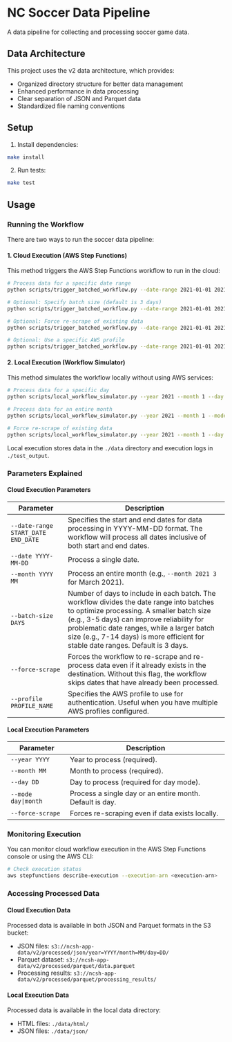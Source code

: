 # NC Soccer Data Pipeline

A data pipeline for collecting and processing soccer game data.

## Data Architecture

This project uses the v2 data architecture, which provides:

- Organized directory structure for better data management
- Enhanced performance in data processing
- Clear separation of JSON and Parquet data
- Standardized file naming conventions

## Setup

1. Install dependencies:
```bash
make install
```

2. Run tests:
```bash
make test
```

## Usage

### Running the Workflow

There are two ways to run the soccer data pipeline:

#### 1. Cloud Execution (AWS Step Functions)

This method triggers the AWS Step Functions workflow to run in the cloud:

```bash
# Process data for a specific date range
python scripts/trigger_batched_workflow.py --date-range 2021-01-01 2021-12-31

# Optional: Specify batch size (default is 3 days)
python scripts/trigger_batched_workflow.py --date-range 2021-01-01 2021-12-31 --batch-size 10

# Optional: Force re-scrape of existing data
python scripts/trigger_batched_workflow.py --date-range 2021-01-01 2021-12-31 --force-scrape

# Optional: Use a specific AWS profile
python scripts/trigger_batched_workflow.py --date-range 2021-01-01 2021-12-31 --profile your-profile-name
```

#### 2. Local Execution (Workflow Simulator)

This method simulates the workflow locally without using AWS services:

```bash
# Process data for a specific day
python scripts/local_workflow_simulator.py --year 2021 --month 1 --day 15 --mode day

# Process data for an entire month
python scripts/local_workflow_simulator.py --year 2021 --month 1 --mode month

# Force re-scrape of existing data
python scripts/local_workflow_simulator.py --year 2021 --month 1 --day 15 --force-scrape
```

Local execution stores data in the `./data` directory and execution logs in `./test_output`.

### Parameters Explained

#### Cloud Execution Parameters

| Parameter | Description |
| --------- | ----------- |
| `--date-range START_DATE END_DATE` | Specifies the start and end dates for data processing in YYYY-MM-DD format. The workflow will process all dates inclusive of both start and end dates. |
| `--date YYYY-MM-DD` | Process a single date. |
| `--month YYYY MM` | Process an entire month (e.g., `--month 2021 3` for March 2021). |
| `--batch-size DAYS` | Number of days to include in each batch. The workflow divides the date range into batches to optimize processing. A smaller batch size (e.g., 3-5 days) can improve reliability for problematic date ranges, while a larger batch size (e.g., 7-14 days) is more efficient for stable date ranges. Default is 3 days. |
| `--force-scrape` | Forces the workflow to re-scrape and re-process data even if it already exists in the destination. Without this flag, the workflow skips dates that have already been processed. |
| `--profile PROFILE_NAME` | Specifies the AWS profile to use for authentication. Useful when you have multiple AWS profiles configured. |

#### Local Execution Parameters

| Parameter | Description |
| --------- | ----------- |
| `--year YYYY` | Year to process (required). |
| `--month MM` | Month to process (required). |
| `--day DD` | Day to process (required for day mode). |
| `--mode day\|month` | Process a single day or an entire month. Default is day. |
| `--force-scrape` | Forces re-scraping even if data exists locally. |

### Monitoring Execution

You can monitor cloud workflow execution in the AWS Step Functions console or using the AWS CLI:

```bash
# Check execution status
aws stepfunctions describe-execution --execution-arn <execution-arn>
```

### Accessing Processed Data

#### Cloud Execution Data
Processed data is available in both JSON and Parquet formats in the S3 bucket:

- JSON files: `s3://ncsh-app-data/v2/processed/json/year=YYYY/month=MM/day=DD/`
- Parquet dataset: `s3://ncsh-app-data/v2/processed/parquet/data.parquet`
- Processing results: `s3://ncsh-app-data/v2/processed/parquet/processing_results/`

#### Local Execution Data
Processed data is available in the local data directory:

- HTML files: `./data/html/`
- JSON files: `./data/json/`
